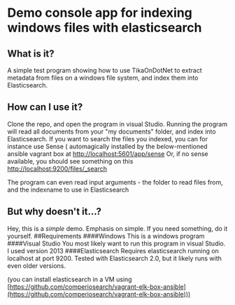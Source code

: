 ﻿# Demo console app for indexing windows files with elasticsearch
## What is it?
A simple test program showing how to use TikaOnDotNet to extract metadata from files on a windows file system, and index them into Elasticsearch.
## How can I use it?
Clone the repo, and open the program in visual Studio. Running the program will read all documents from your "my documents"
folder, and index into Elasticsearch.
If you want to search the files you indexed, you can for instance use Sense
 ( automagically installed by the below-mentioned ansible vagrant box at [http://localhost:5601/app/sense](http://localhost:5601/app/sense)
Or, if no sense available, you should see something on this [http://localhost:9200/files/_search](http://localhost:9200/files/_search)

The program can even read input arguments - the folder to read files from, and the indexname to use in Elasticsearch
## But why doesn't it...?
Hey, this is a *simple* demo. Emphasis on simple. If you need something, do it yourself.
##Requirements
####Windows
This is a windows program
####Visual Studio
You most likely want to run this program in visual Studio. I used version 2013
####Elasticsearch
Requires elasticsearch running on localhost at port 9200. Tested with Elasticsearch 2.0, but it likely runs with even older versions. 

(you can install elasticsearch in a VM using  [https://github.com/comperiosearch/vagrant-elk-box-ansible](https://github.com/comperiosearch/vagrant-elk-box-ansible)))